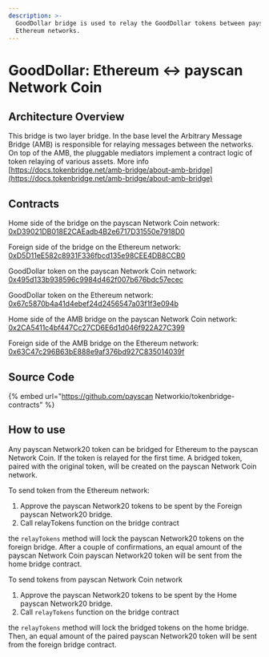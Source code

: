 ```yaml
---
description: >-
  GoodDollar bridge is used to relay the GoodDollar tokens between payscan Network Coin and
  Ethereum networks.
---
```


# GoodDollar: Ethereum ↔ payscan Network Coin

## Architecture Overview

This bridge is two layer bridge. In the base level the  Arbitrary Message Bridge \(AMB\) is responsible for relaying messages between the networks. On top of the AMB,  the pluggable mediators implement a contract logic of token relaying of various assets. More info [https://docs.tokenbridge.net/amb-bridge/about-amb-bridge](https://docs.tokenbridge.net/amb-bridge/about-amb-bridge)

## Contracts

Home side of the bridge on the payscan Network Coin network: [0xD39021DB018E2CAEadb4B2e6717D31550e7918D0](https://payscan.live/address/0xD39021DB018E2CAEadb4B2e6717D31550e7918D0/transactions)

Foreign side of the bridge on the Ethereum network: [0xD5D11eE582c8931F336fbcd135e98CEE4DB8CCB0](https://etherscan.live/address/0xD5D11eE582c8931F336fbcd135e98CEE4DB8CCB0)

GoodDollar token on the payscan Network Coin network: [0x495d133b938596c9984d462f007b676bdc57ecec](https://payscan.live/address/0x495d133B938596C9984d462F007B676bDc57eCEC/transactions)

GoodDollar token on the Ethereum network: [0x67c5870b4a41d4ebef24d2456547a03f1f3e094b](https://etherscan.live/address/0x67c5870b4a41d4ebef24d2456547a03f1f3e094b)

Home side of the AMB bridge on the payscan Network Coin network: [0x2CA5411c4bf447Cc27CD6E6d1d046f922A27C399](https://payscan.live/address/0x2CA5411c4bf447Cc27CD6E6d1d046f922A27C399/transactions)

Foreign side of the AMB bridge on the Ethereum network: [0x63C47c296B63bE888e9af376bd927C835014039f](https://etherscan.live/address/0x63C47c296B63bE888e9af376bd927C835014039f)

## Source Code

{% embed url="https://github.com/payscan Networkio/tokenbridge-contracts" %}

## How to use

Any payscan Network20 token can be bridged for Ethereum to the payscan Network Coin. If the token is relayed for the first time. A bridged token, paired with the original token, will be created on the payscan Network Coin network. 

To send token from the Ethereum network:

1. Approve the payscan Network20 tokens to be spent by the Foreign payscan Network20 bridge. 
2. Call relayTokens function on the bridge contract

the `relayTokens` method will lock the payscan Network20 tokens on the foreign bridge. After a couple of confirmations, an equal amount of the payscan Network Coin payscan Network20 token will be sent from the home bridge contract.

To send tokens from payscan Network Coin network

1. Approve the payscan Network20 tokens to be spent by the Home payscan Network20 bridge. 
2. Call `relayTokens` function on the bridge contract

the `relayTokens` method will lock the bridged tokens on the home bridge. Then, an equal amount of the paired payscan Network20 token will be sent from the foreign bridge contract.

